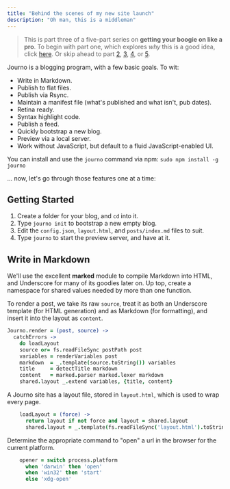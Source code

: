 ```yaml
---
title: "Behind the scenes of my new site launch"
description: "Oh man, this is a middleman"
---
```


> This is part three of a five-part series on **getting your 
> boogie on like a pro**. To begin with part one, 
> which explores *why* this is a good idea, click [here](#). 
> Or skip ahead to part [2](#), [3](#), [4](#), or [5](#).

Journo is a blogging program, with a few basic goals. To wit:

* Write in Markdown.
* Publish to flat files.
* Publish via Rsync.
* Maintain a manifest file (what's published and what isn't, pub dates).
* Retina ready.
* Syntax highlight code.
* Publish a feed.
* Quickly bootstrap a new blog.
* Preview via a local server.
* Work without JavaScript, but default to a fluid JavaScript-enabled UI.

You can install and use the `journo` command via npm: `sudo npm install -g journo`

... now, let's go through those features one at a time:


Getting Started
---------------

1. Create a folder for your blog, and `cd` into it.
2. Type `journo init` to bootstrap a new empty blog.
3. Edit the `config.json`, `layout.html`, and `posts/index.md` files to suit.
4. Type `journo` to start the preview server, and have at it.


Write in Markdown
-----------------

We'll use the excellent **marked** module to compile Markdown into HTML, and
Underscore for many of its goodies later on. Up top, create a namespace for
shared values needed by more than one function.

To render a post, we take its raw `source`, treat it as both an Underscore
template (for HTML generation) and as Markdown (for formatting), and insert it
into the layout as `content`.

```coffeescript
Journo.render = (post, source) ->
  catchErrors ->
    do loadLayout
    source or= fs.readFileSync postPath post
    variables = renderVariables post
    markdown  = _.template(source.toString()) variables
    title     = detectTitle markdown
    content   = marked.parser marked.lexer markdown
    shared.layout _.extend variables, {title, content}
```

A Journo site has a layout file, stored in `layout.html`, which is used
to wrap every page.

```coffeescript
    loadLayout = (force) ->
      return layout if not force and layout = shared.layout
      shared.layout = _.template(fs.readFileSync('layout.html').toString())
```

Determine the appropriate command to "open" a url in the browser for the
current platform.

```coffeescript
    opener = switch process.platform
      when 'darwin' then 'open'
      when 'win32' then 'start'
      else 'xdg-open'
```